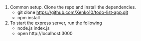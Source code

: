 1. Common setup.
   Clone the repo and install the dependencies.
   - git clone https://github.com/Xenko10/todo-list-app.git
   - npm install
2. To start the express server, run the following
   - node.js index.js
   - open http://localhost:3000
